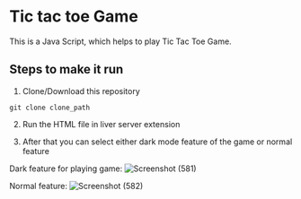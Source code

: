 # Tic tac toe Game 
This is a Java Script, which helps to play Tic Tac Toe Game.

## Steps to make it run

1. Clone/Download this repository
```
git clone clone_path
```
2. Run the HTML file in liver server extension

3. After that you can select either dark mode feature of the game or normal feature 

Dark feature for playing game:
![Screenshot (581)](https://user-images.githubusercontent.com/61947484/103622319-8d3b6e80-4f5c-11eb-9b22-4d91d81933c1.png)

Normal feature:
![Screenshot (582)](https://user-images.githubusercontent.com/61947484/103622391-aa703d00-4f5c-11eb-807d-8a50ed2e792a.png)
